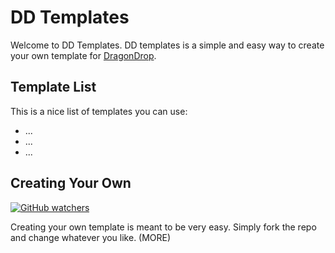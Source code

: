 # DD Templates
Welcome to DD Templates.  DD templates is a simple and easy way to create your own template for <a href="http://dragondrops.net">DragonDrop</a>.

## Template List
This is a nice list of templates you can use:
- ...
- ...
- ...

## Creating Your Own
[![GitHub watchers](https://img.shields.io/badge/fork-dragon--drop--www-red.svg)](https://github.com/dragon-drop-scratch/dragon-drop-www/subscription)

Creating your own template is meant to be very easy.  Simply fork the repo and change whatever you like. (MORE)
